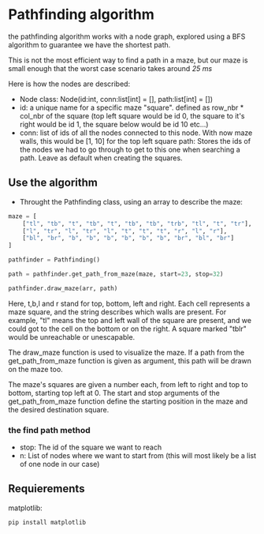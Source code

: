 # Pathfinding algorithm
the pathfinding algorithm works with a node graph, explored using a BFS algorithm to guarantee we have the shortest path.

This is not the most efficient way to find a path in a maze, but our maze is small enough that the worst case scenario takes around _25 ms_

Here is how the nodes are described:

- Node class: Node(id:int, conn:list[int] = [], path:list[int] = [])
- id: a unique name for a specific maze "square". defined as row_nbr * col_nbr of the square (top left square would be id 0, the square to it's right would be id 1, the square below would be id 10 etc...)
- conn: list of ids of all the nodes connected to this node. With now maze walls, this would be [1, 10] for the top left square
path: Stores the ids of the nodes we had to go through to get to this one when searching a path. Leave as default when creating the squares.

## Use the algorithm
- Throught the Pathfinding class, using an array to describe the maze:

```python
maze = [
    ["tl", "tb", "t", "tb", "t", "tb", "tb", "trb", "tl", "t", "tr"],
    ["l", "tr", "l", "tr", "l", "t", "t", "t", "r", "l", "r"],
    ["bl", "br", "b", "b", "b", "b", "b", "b", "br", "bl", "br"]
]

pathfinder = Pathfinding()

path = pathfinder.get_path_from_maze(maze, start=23, stop=32)

pathfinder.draw_maze(arr, path)
```
Here, t,b,l and r stand for top, bottom, left and right. Each cell represents a maze square, and the string describes which walls are present. For example, "tl" means the top and left wall of the square are present, and we could got to the cell on the bottom or on the right. A square marked "tblr" would be unreachable or unescapable.

The draw_maze function is used to visualize the maze. If a path from the get_path_from_maze function is given as argument, this path will be drawn on the maze too.

The maze's squares are given a number each, from left to right and top to bottom, starting top left at 0. The start and stop arguments of the get_path_from_maze function define the starting position in the maze and the desired destination square.

### the find path method
- stop: The id of the square we want to reach
- n: List of nodes where we want to start from (this will most likely be a list of one node in our case)


## Requierements
matplotlib: 
```bash
pip install matplotlib
```